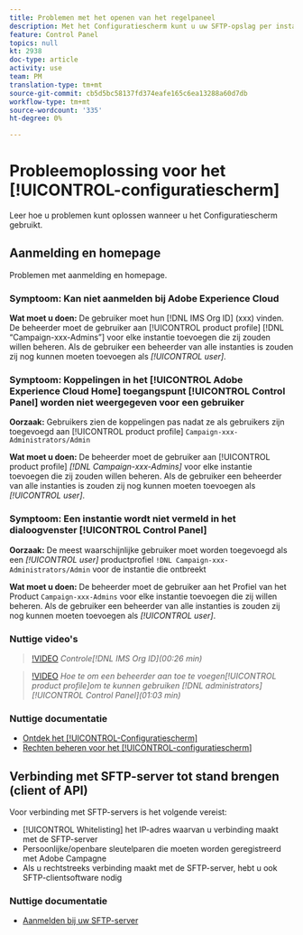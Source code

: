 ```yaml
---
title: Problemen met het openen van het regelpaneel
description: Met het Configuratiescherm kunt u uw SFTP-opslag per instantie en whitelist IP-adressen controleren en beheren.
feature: Control Panel
topics: null
kt: 2938
doc-type: article
activity: use
team: PM
translation-type: tm+mt
source-git-commit: cb5d5bc58137fd374eafe165c6ea13288a60d7db
workflow-type: tm+mt
source-wordcount: '335'
ht-degree: 0%

---
```



# Probleemoplossing voor het [!UICONTROL-configuratiescherm]

Leer hoe u problemen kunt oplossen wanneer u het Configuratiescherm gebruikt.

## Aanmelding en homepage

Problemen met aanmelding en homepage.

### Symptoom: Kan niet aanmelden bij Adobe Experience Cloud

**Wat moet u doen:**
De gebruiker moet hun [!DNL IMS Org ID] (xxx) vinden. De beheerder moet de gebruiker aan [!UICONTROL product profile] [!DNL “Campaign-xxx-Admins”] voor elke instantie toevoegen die zij zouden willen beheren. Als de gebruiker een beheerder van alle instanties is zouden zij nog kunnen moeten toevoegen als *[!UICONTROL user]*.

### Symptoom: Koppelingen in het [!UICONTROL Adobe Experience Cloud Home] toegangspunt [!UICONTROL Control Panel] worden niet weergegeven voor een gebruiker

**Oorzaak:**
Gebruikers zien de koppelingen pas nadat ze als gebruikers zijn toegevoegd aan [!UICONTROL product profile] `Campaign-xxx-Administrators/Admin`

**Wat moet u doen:**
De beheerder moet de gebruiker aan [!UICONTROL product profile] *[!DNL Campaign-xxx-Admins]* voor elke instantie toevoegen die zij zouden willen beheren. Als de gebruiker een beheerder van alle instanties is zouden zij nog kunnen moeten toevoegen als *[!UICONTROL user]*.

### Symptoom: Een instantie wordt niet vermeld in het dialoogvenster [!UICONTROL Control Panel]

**Oorzaak:**
De meest waarschijnlijke gebruiker moet worden toegevoegd als een *[!UICONTROL user]* productprofiel `!DNL Campaign-xxx-Administrators/Admin` voor de instantie die ontbreekt

**Wat moet u doen:**
De beheerder moet de gebruiker aan het Profiel van het Product `Campaign-xxx-Admins` voor elke instantie toevoegen die zij willen beheren. Als de gebruiker een beheerder van alle instanties is zouden zij nog kunnen moeten toevoegen als *[!UICONTROL user]*.

### Nuttige video&#39;s

>[!VIDEO](https://video.tv.adobe.com/v/27183?quality=12)
*Controle[!DNL IMS Org ID](00:26 min)*

>[!VIDEO](https://video.tv.adobe.com/v/27147?quality=12)
*Hoe te om een beheerder aan toe te voegen[!UICONTROL product profile]om te kunnen gebruiken *[!DNL administrators]*[!UICONTROL Control Panel](01:03 min)*

### Nuttige documentatie

* [Ontdek het [!UICONTROL-Configuratiescherm]](https://helpx.adobe.com/campaign/kb/control-panel-overview.html)
* [Rechten beheren voor het [!UICONTROL-configuratiescherm]](https://helpx.adobe.com/campaign/kb/control-panel-access.html)

## Verbinding met SFTP-server tot stand brengen (client of API)

Voor verbinding met SFTP-servers is het volgende vereist:

* [!UICONTROL Whitelisting] het IP-adres waarvan u verbinding maakt met de SFTP-server
* Persoonlijke/openbare sleutelparen die moeten worden geregistreerd met Adobe Campagne
* Als u rechtstreeks verbinding maakt met de SFTP-server, hebt u ook SFTP-clientsoftware nodig

### Nuttige documentatie

* [Aanmelden bij uw SFTP-server](https://helpx.adobe.com/campaign/kb/control-panel-sftp.html#LoggingintoyourSFTPserver)

